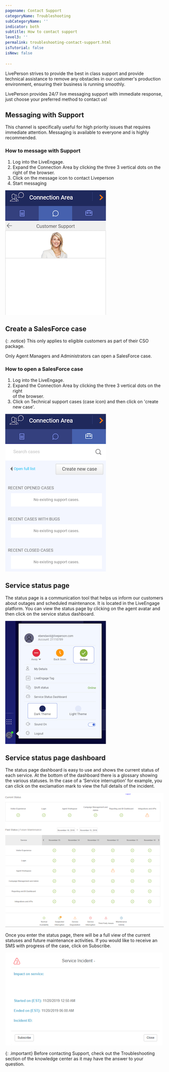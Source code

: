 ```yaml
---
pagename: Contact Support
categoryName: Troubleshooting
subCategoryName: ''
indicator: both
subtitle: How to contact support
level3: ''
permalink: troubleshooting-contact-support.html
isTutorial: false
isNew: false

---
```

LivePerson strives to provide the best in class support and provide technical assistance to remove any obstacles in our customer's production environment, ensuring their business is running smoothly.

LivePerson provides 24/7 live messaging support with immediate response, just choose your preferred method to contact us!

## Messaging with Support

This channel is specifically useful for high priority issues that requires immediate attention. Messaging is available to everyone and is highly recommended.

### How to message with Support

1. Log into the LiveEngage.
2. Expand the Connection Area by clicking the three 3 vertical dots on the right of the browser.
3. Click on the message icon to contact Liveperson
4. Start messaging

![](img/Contact_support1.png)

## Create a SalesForce case

{: .notice}
This only applies to eligible customers as part of their CSO package.

Only Agent Managers and Administrators can open a SalesForce case. 

### How to open a SalesForce case

1. Log into the LiveEngage.
2. Expand the Connection Area by clicking the three 3 vertical dots on the right   
   of the browser.
3. Click on Technical support cases (case icon) and then click on 'create new case'.

![](img/Contact_support2.png)

## Service status page
The status page is a communication tool that helps us inform our customers about outages and scheduled maintenance. It is located in the LiveEngage platform. 
You can view the status page by clicking on the agent avatar and then click on the service status dashboard.

![](img/Service_status_page_contact_support.png)

## Service status page dashboard
The status page dashboard is easy to use and shows the current status of each service. At the bottom of the dashboard there is a glossary showing the various statuses. In the case of a ‘Service interruption’ for example, you can click on the exclamation mark to view the full details of the incident. 

![](img/service_status_dashboard.png)

Once you enter the status page, there will be a full view of the current statuses and future maintenance activities. 
If you would like to receive an SMS with progress of the case, click on Subscribe. 

![](img/service_incident.png)

{: .important}
Before contacting Support, check out the Troubleshooting section of the knowledge center as it may have the answer to your question.

